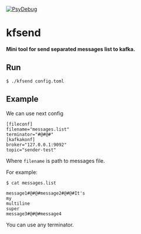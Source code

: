 [![PsyDebug](https://circleci.com/gh/PsyDebug/kfsend.svg?style=svg)](https://circleci.com/gh/PsyDebug/kfsend)

# kfsend

**Mini tool for send separated messages list to kafka.**

## Run

`$ ./kfsend config.toml`

## Example

We can use next config

```
[fileconf]
filename="messages.list"
terminator="#@#@#"
[kafkakonf]
broker="127.0.0.1:9092"
topic="sender-test"
```

Where `filename` is path to messages file. 

For example:

`$ cat messages.list`

```
message1#@#@#message2#@#@#It's
my
multiline
super
message3#@#@#message4
```

You can use any terminator.
